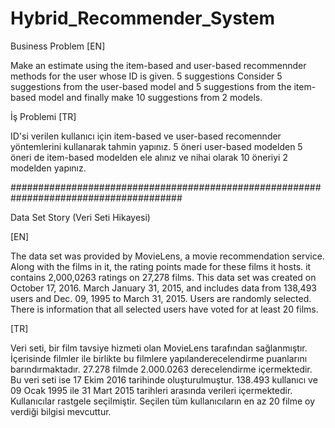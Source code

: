 # Hybrid_Recommender_System

Business Problem [EN]

Make an estimate using the item-based and user-based recommennder methods for the user whose ID is given.
5 suggestions Consider 5 suggestions from the user-based model and 5 suggestions from the item-based model and finally make 10 suggestions from 2 models.

İş Problemi [TR]

ID'si verilen kullanıcı için item-based ve user-based recomennder yöntemlerini kullanarak tahmin yapınız.
5 öneri user-based modelden 5 öneri de item-based modelden ele alınız ve nihai olarak 10 öneriyi 2 modelden yapınız.

#######################################################################################

Data Set Story (Veri Seti Hikayesi)

[EN]

The data set was provided by MovieLens, a movie recommendation service. Along with the films in it, the rating points made for these films 
it hosts. it contains 2,000,0263 ratings on 27,278 films. This data set was created on October 17, 2016. 
March January 31, 2015, and includes data from 138,493 users and Dec. 09, 1995 to March 31, 2015. Users are randomly selected. 
There is information that all selected users have voted for at least 20 films.

[TR]

Veri seti, bir film tavsiye hizmeti olan MovieLens tarafından sağlanmıştır. İçerisinde filmler ile birlikte bu filmlere yapılanderecelendirme puanlarını 
barındırmaktadır. 27.278 filmde 2.000.0263 derecelendirme içermektedir. Bu veri seti ise 17 Ekim 2016 tarihinde oluşturulmuştur. 
138.493 kullanıcı ve 09 Ocak 1995 ile 31 Mart 2015 tarihleri arasında verileri içermektedir. Kullanıcılar rastgele seçilmiştir. 
Seçilen tüm kullanıcıların en az 20 filme oy verdiği bilgisi mevcuttur.
